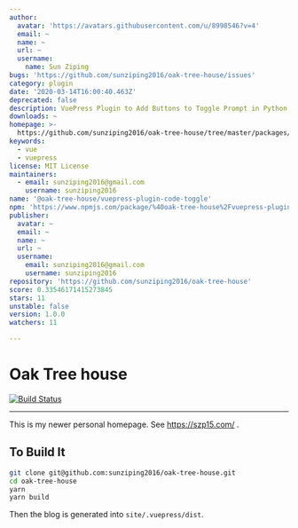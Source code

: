 ```yaml
---
author:
  avatar: 'https://avatars.githubusercontent.com/u/8998546?v=4'
  email: ~
  name: ~
  url: ~
  username:
    name: Sun Ziping
bugs: 'https://github.com/sunziping2016/oak-tree-house/issues'
category: plugin
date: '2020-03-14T16:00:40.463Z'
deprecated: false
description: VuePress Plugin to Add Buttons to Toggle Prompt in Python
downloads: ~
homepage: >-
  https://github.com/sunziping2016/oak-tree-house/tree/master/packages/%40oak-tree-house/vuepress-plugin-code-toggle#readme
keywords:
  - vue
  - vuepress
license: MIT License
maintainers:
  - email: sunziping2016@gmail.com
    username: sunziping2016
name: '@oak-tree-house/vuepress-plugin-code-toggle'
npm: 'https://www.npmjs.com/package/%40oak-tree-house%2Fvuepress-plugin-code-toggle'
publisher:
  avatar: ~
  email: ~
  name: ~
  url: ~
  username:
    email: sunziping2016@gmail.com
    username: sunziping2016
repository: 'https://github.com/sunziping2016/oak-tree-house'
score: 0.33546171415273845
stars: 11
unstable: false
version: 1.0.0
watchers: 11

---
```


# Oak Tree house

[![Build Status](https://travis-ci.com/sunziping2016/oak-tree-house.svg?branch=master)](https://travis-ci.com/sunziping2016/oak-tree-house)

****
This is my newer personal homepage. See <https://szp15.com/> .

## To Build It

```bash
git clone git@github.com:sunziping2016/oak-tree-house.git
cd oak-tree-house
yarn
yarn build
```

Then the blog is generated into `site/.vuepress/dist`.
